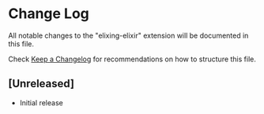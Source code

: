 # Change Log

All notable changes to the "elixing-elixir" extension will be documented in this file.

Check [Keep a Changelog](http://keepachangelog.com/) for recommendations on how to structure this file.

## [Unreleased]

- Initial release

